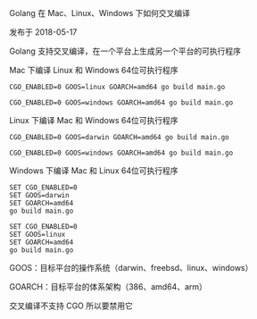 Golang 在 Mac、Linux、Windows 下如何交叉编译

发布于 2018-05-17

Golang 支持交叉编译，在一个平台上生成另一个平台的可执行程序

Mac 下编译 Linux 和 Windows 64位可执行程序

    CGO_ENABLED=0 GOOS=linux GOARCH=amd64 go build main.go
    
    CGO_ENABLED=0 GOOS=windows GOARCH=amd64 go build main.go

Linux 下编译 Mac 和 Windows 64位可执行程序

    CGO_ENABLED=0 GOOS=darwin GOARCH=amd64 go build main.go
    
    CGO_ENABLED=0 GOOS=windows GOARCH=amd64 go build main.go

Windows 下编译 Mac 和 Linux 64位可执行程序

    SET CGO_ENABLED=0
    SET GOOS=darwin
    SET GOARCH=amd64
    go build main.go
    
    SET CGO_ENABLED=0
    SET GOOS=linux
    SET GOARCH=amd64
    go build main.go

GOOS：目标平台的操作系统（darwin、freebsd、linux、windows）

GOARCH：目标平台的体系架构（386、amd64、arm）

交叉编译不支持 CGO 所以要禁用它